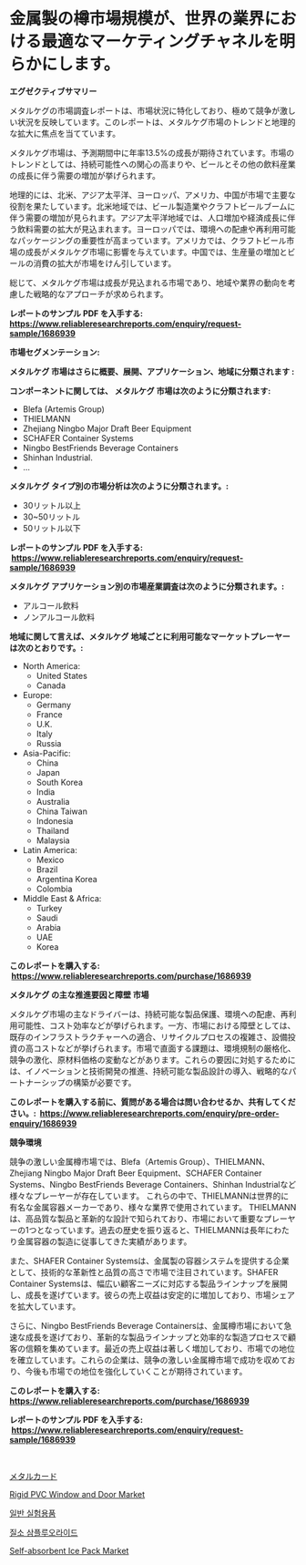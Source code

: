 <p><h1>金属製の樽市場規模が、世界の業界における最適なマーケティングチャネルを明らかにします。</h1></p><p><strong>エグゼクティブサマリー</strong></p>
<p><p>メタルケグの市場調査レポートは、市場状況に特化しており、極めて競争が激しい状況を反映しています。このレポートは、メタルケグ市場のトレンドと地理的な拡大に焦点を当てています。</p><p>メタルケグ市場は、予測期間中に年率13.5%の成長が期待されています。市場のトレンドとしては、持続可能性への関心の高まりや、ビールとその他の飲料産業の成長に伴う需要の増加が挙げられます。</p><p>地理的には、北米、アジア太平洋、ヨーロッパ、アメリカ、中国が市場で主要な役割を果たしています。北米地域では、ビール製造業やクラフトビールブームに伴う需要の増加が見られます。アジア太平洋地域では、人口増加や経済成長に伴う飲料需要の拡大が見込まれます。ヨーロッパでは、環境への配慮や再利用可能なパッケージングの重要性が高まっています。アメリカでは、クラフトビール市場の成長がメタルケグ市場に影響を与えています。中国では、生産量の増加とビールの消費の拡大が市場をけん引しています。</p><p>総じて、メタルケグ市場は成長が見込まれる市場であり、地域や業界の動向を考慮した戦略的なアプローチが求められます。</p></p>
<p><strong>レポートのサンプル PDF を入手する: <a href="https://www.reliableresearchreports.com/enquiry/request-sample/1686939">https://www.reliableresearchreports.com/enquiry/request-sample/1686939</a></strong></p>
<p><strong>市場セグメンテーション:</strong></p>
<p><strong> メタルケグ 市場はさらに概要、展開、アプリケーション、地域に分類されます :</strong></p>
<p><strong>コンポーネントに関しては、 メタルケグ 市場は次のように分類されます: &nbsp;</strong></p>
<p><ul><li>Blefa (Artemis Group)</li><li>THIELMANN</li><li>Zhejiang Ningbo Major Draft Beer Equipment</li><li>SCHAFER Container Systems</li><li>Ningbo BestFriends Beverage Containers</li><li>Shinhan Industrial.</li><li>...</li></ul></p>
<p><strong> メタルケグ タイプ別の市場分析は次のように分類されます。:</strong></p>
<p><ul><li>30リットル以上</li><li>30~50リットル</li><li>50リットル以下</li></ul></p>
<p><strong>レポートのサンプル PDF を入手する: &nbsp;<a href="https://www.reliableresearchreports.com/enquiry/request-sample/1686939">https://www.reliableresearchreports.com/enquiry/request-sample/1686939</a></strong></p>
<p><strong> メタルケグ アプリケーション別の市場産業調査は次のように分類されます。:</strong></p>
<p><ul><li>アルコール飲料</li><li>ノンアルコール飲料</li></ul></p>
<p><strong>地域に関して言えば、メタルケグ 地域ごとに利用可能なマーケットプレーヤーは次のとおりです。:</strong></p>
<p><ul>
    <li>
        North America:
        <ul>
            <li>United States</li>
            <li>Canada</li>
        </ul>
    </li>
    <li>
        Europe:
        <ul>
            <li>Germany</li>
            <li>France</li>
            <li>U.K.</li>
            <li>Italy</li>
            <li>Russia</li>
        </ul>
    </li>
    <li>
        Asia-Pacific:
        <ul>
            <li>China</li>
            <li>Japan</li>
            <li>South Korea</li>
            <li>India</li>
            <li>Australia</li>
            <li>China Taiwan</li>
            <li>Indonesia</li>
            <li>Thailand</li>
            <li>Malaysia</li>
        </ul>
    </li>
    <li>
        Latin America:
        <ul>
            <li>Mexico</li>
            <li>Brazil</li>
            <li>Argentina Korea</li>
            <li>Colombia</li>
        </ul>
    </li>
    <li>
        Middle East & Africa:
        <ul>
            <li>Turkey</li>
            <li>Saudi</li>
            <li>Arabia</li>
            <li>UAE</li>
            <li>Korea</li>
        </ul>
    </li>
    </ul></p>
<p><strong>このレポートを購入する: &nbsp;<a href="https://www.reliableresearchreports.com/purchase/1686939">https://www.reliableresearchreports.com/purchase/1686939</a></strong></p>
<p><strong>メタルケグ の主な推進要因と障壁 市場</strong></p>
<p><p>メタルケグ市場の主なドライバーは、持続可能な製品保護、環境への配慮、再利用可能性、コスト効率などが挙げられます。一方、市場における障壁としては、既存のインフラストラクチャーへの適合、リサイクルプロセスの複雑さ、設備投資の高コストなどが挙げられます。市場で直面する課題は、環境規制の厳格化、競争の激化、原材料価格の変動などがあります。これらの要因に対処するためには、イノベーションと技術開発の推進、持続可能な製品設計の導入、戦略的なパートナーシップの構築が必要です。</p></p>
<p><strong>このレポートを購入する前に、質問がある場合は問い合わせるか、共有してください。:&nbsp; <a href="https://www.reliableresearchreports.com/enquiry/pre-order-enquiry/1686939">https://www.reliableresearchreports.com/enquiry/pre-order-enquiry/1686939</a></strong></p>
<p><strong>競争環境</strong></p>
<p><p>競争の激しい金属樽市場では、Blefa（Artemis Group）、THIELMANN、Zhejiang Ningbo Major Draft Beer Equipment、SCHAFER Container Systems、Ningbo BestFriends Beverage Containers、Shinhan Industrialなど様々なプレーヤーが存在しています。 これらの中で、THIELMANNは世界的に有名な金属容器メーカーであり、様々な業界で使用されています。 THIELMANNは、高品質な製品と革新的な設計で知られており、市場において重要なプレーヤーの1つとなっています。過去の歴史を振り返ると、THIELMANNは長年にわたり金属容器の製造に従事してきた実績があります。</p><p>また、SHAFER Container Systemsは、金属製の容器システムを提供する企業として、技術的な革新性と品質の高さで市場で注目されています。SHAFER Container Systemsは、幅広い顧客ニーズに対応する製品ラインナップを展開し、成長を遂げています。彼らの売上収益は安定的に増加しており、市場シェアを拡大しています。</p><p>さらに、Ningbo BestFriends Beverage Containersは、金属樽市場において急速な成長を遂げており、革新的な製品ラインナップと効率的な製造プロセスで顧客の信頼を集めています。最近の売上収益は著しく増加しており、市場での地位を確立しています。これらの企業は、競争の激しい金属樽市場で成功を収めており、今後も市場での地位を強化していくことが期待されています。</p></p>
<p><strong>このレポートを購入する: &nbsp; <a href="https://www.reliableresearchreports.com/purchase/1686939">https://www.reliableresearchreports.com/purchase/1686939</a></strong></p>
<p><strong>レポートのサンプル PDF を入手する: &nbsp;<a href="https://www.reliableresearchreports.com/enquiry/request-sample/1686939">https://www.reliableresearchreports.com/enquiry/request-sample/1686939</a></strong><strong></strong></p>
<p>&nbsp;</p>
<p><p><a href="https://github.com/oqoeusbvpadwjs08/Market-Research-Report-List-1/blob/main/2782015187494.md">メタルカード</a></p><p><a href="https://view.publitas.com/reportprime-1/rigid-pvc-window-and-door-market-size-growth-outlook-from-2024-to-2031-projecting-at-markets-trends-analysis-by-application-regional-outlook-and-revenue/">Rigid PVC Window and Door Market</a></p><p><a href="https://github.com/sougarounis/Market-Research-Report-List-2/blob/main/1581777187372.md">일반 실험용품</a></p><p><a href="https://medium.com/@plelbej847484502/2024%EB%85%84%EB%B6%80%ED%84%B0-2031%EB%85%84%EA%B9%8C%EC%A7%80%EC%9D%98-%EC%A7%88%EC%86%8C-%ED%8A%B8%EB%9D%BC%EC%9D%B4-%ED%94%8C%EB%A3%A8%EC%98%A4-%EB%9D%BC%EC%9D%B4%EB%93%9C-%EC%8B%9C%EC%9E%A5-%EB%B6%84%EC%84%9D-%EB%B0%8F-%EA%B7%9C%EB%AA%A8-%EC%98%88%EC%B8%A1-24b341521110">질소 삼플루오라이드</a></p><p><a href="https://issuu.com/reportprime-2/docs/self-absorbent-ice-pack-market-size-2030.pptx">Self-absorbent Ice Pack Market</a></p></p>
